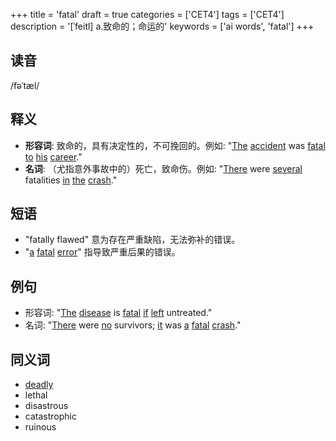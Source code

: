 +++
title = 'fatal'
draft = true
categories = ['CET4']
tags = ['CET4']
description = '[ˈfeitl] a.致命的；命运的'
keywords = ['ai words', 'fatal']
+++

## 读音
/fəˈtæl/

## 释义
- **形容词**: 致命的，具有决定性的，不可挽回的。例如: "[The](/zh/post/the/) [accident](/zh/post/accident/) was [fatal](/zh/post/fatal/) [to](/zh/post/to/) [his](/zh/post/his/) [career](/zh/post/career/)."
- **名词**: （尤指意外事故中的）死亡，致命伤。例如: "[There](/zh/post/there/) were [several](/zh/post/several/) fatalities [in](/zh/post/in/) [the](/zh/post/the/) [crash](/zh/post/crash/)."

## 短语
- "fatally flawed" 意为存在严重缺陷，无法弥补的错误。
- "[a](/zh/post/a/) [fatal](/zh/post/fatal/) [error](/zh/post/error/)" 指导致严重后果的错误。

## 例句
- 形容词: "[The](/zh/post/the/) [disease](/zh/post/disease/) is [fatal](/zh/post/fatal/) [if](/zh/post/if/) [left](/zh/post/left/) untreated."
- 名词: "[There](/zh/post/there/) were [no](/zh/post/no/) survivors; [it](/zh/post/it/) was [a](/zh/post/a/) [fatal](/zh/post/fatal/) [crash](/zh/post/crash/)."

## 同义词
- [deadly](/zh/post/deadly/)
- lethal
- disastrous
- catastrophic
- ruinous
